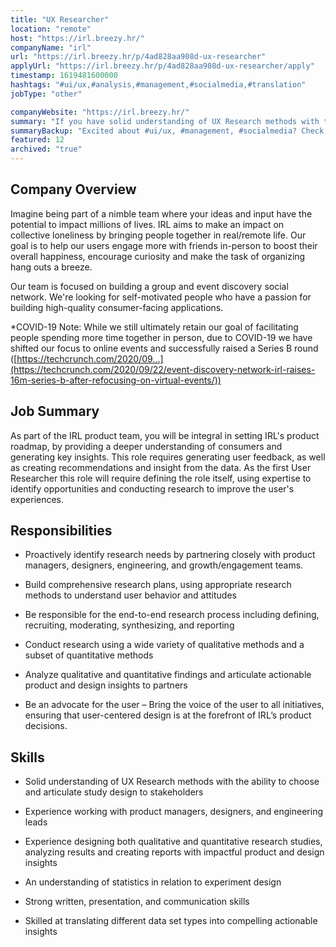 ```yaml
---
title: "UX Researcher"
location: "remote"
host: "https://irl.breezy.hr/"
companyName: "irl"
url: "https://irl.breezy.hr/p/4ad828aa908d-ux-researcher"
applyUrl: "https://irl.breezy.hr/p/4ad828aa908d-ux-researcher/apply"
timestamp: 1619481600000
hashtags: "#ui/ux,#analysis,#management,#socialmedia,#translation"
jobType: "other"

companyWebsite: "https://irl.breezy.hr/"
summary: "If you have solid understanding of UX Research methods with the ability to choose and articulate study design to stakeholders, IRL is looking for someone with your knowledge."
summaryBackup: "Excited about #ui/ux, #management, #socialmedia? Check out this job post!"
featured: 12
archived: "true"
---
```


## Company Overview

Imagine being part of a nimble team where your ideas and input have the potential to impact millions of lives. IRL aims to make an impact on collective loneliness by bringing people together in real/remote life. Our goal is to help our users engage more with friends in-person to boost their overall happiness, encourage curiosity and make the task of organizing hang outs a breeze.

Our team is focused on building a group and event discovery social network. We're looking for self-motivated people who have a passion for building high-quality consumer-facing applications.

\*COVID-19 Note: While we still ultimately retain our goal of facilitating people spending more time together in person, due to COVID-19 we have shifted our focus to online events and successfully raised a Series B round ([https://techcrunch.com/2020/09...](https://techcrunch.com/2020/09/22/event-discovery-network-irl-raises-16m-series-b-after-refocusing-on-virtual-events/))

## Job Summary

As part of the IRL product team, you will be integral in setting IRL's product roadmap, by providing a deeper understanding of consumers and generating key insights. This role requires generating user feedback, as well as creating recommendations and insight from the data. As the first User Researcher this role will require defining the role itself, using expertise to identify opportunities and conducting research to improve the user's experiences.

## Responsibilities

*   Proactively identify research needs by partnering closely with product managers, designers, engineering, and growth/engagement teams.

*   Build comprehensive research plans, using appropriate research methods to understand user behavior and attitudes

*   Be responsible for the end-to-end research process including defining, recruiting, moderating, synthesizing, and reporting

*   Conduct research using a wide variety of qualitative methods and a subset of quantitative methods

*   Analyze qualitative and quantitative findings and articulate actionable product and design insights to partners

*   Be an advocate for the user – Bring the voice of the user to all initiatives, ensuring that user-centered design is at the forefront of IRL’s product decisions.

## Skills

*   Solid understanding of UX Research methods with the ability to choose and articulate study design to stakeholders

*   Experience working with product managers, designers, and engineering leads

*   Experience designing both qualitative and quantitative research studies, analyzing results and creating reports with impactful product and design insights

*   An understanding of statistics in relation to experiment design

*   Strong written, presentation, and communication skills

*   Skilled at translating different data set types into compelling actionable insights
